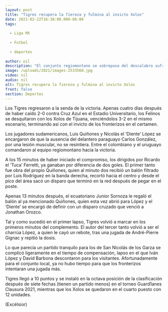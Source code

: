 ```yaml
---
layout: post
title: "Tigres recupera la fiereza y fulmina al invicto Xolos"
date: 2021-02-22T16:38:00.000-06:00
tags:
  
  - Liga MX
  
  - Futbol
  
  - deportes
  
author: nil
description: "El conjunto regiomontano se sobrepuso del descalabro sufrido ante Cruz Azul a mitad de semana y se impuso por 3-0 sobre Tijuana"
image: /uploads/2021/images-2533568.jpg
video: nil
audio: nil
alt: Tigres recupera la fiereza y fulmina al invicto Xolos
front: false
section: Deportes
---
```


Los Tigres regresaron a la senda de la victoria.  Apenas cuatro días después de haber caído 2-0 contra Cruz Azul en el Estadio Universitario, los Felinos se desquitaron con los Xolos de Tijuana, venciéndolos 3-2 en el mismo escenario, terminando así con el invicto de los fronterizos en el certamen. 

Los jugadores sudamericanos, Luis Quiñones y Nicolás el ‘Diente’ López se encargaron de que la ausencia del delantero paraguayo Carlos González, por una lesión muscular, no se resintiera. Entre el colombiano y el uruguayo comandaron al equipo regiomontano hacia la victoria. 

A los 15 minutos de haber iniciado el compromiso, los dirigidos por Ricardo el ‘Tuca’ Ferretti, ya ganaban por diferencia de dos goles. El primer tanto fue obra del propio Quiñones, quien al minuto dos recibió un balón filtrado por Luis Rodríguez en la banda derecha, recortó hacia el centro y desde el pico del área sacó un disparo que terminó en la red después de pegar en el poste. 

Apenas 13 minutos después, el ecuatoriano Junior Sornoza le regaló el balón al ya mencionado Quiñones, quien esta vez abrió para López y el ‘Diente’ se encargó de definir con un disparo cruzado que venció a Jonathan Orozco.  

Tal y como sucedió en el primer lapso, Tigres volvió a marcar en los primeros minutos del complemento. El autor del tercer tanto volvió a ser el charrúa López, a quien le cayó un rebote, tras una jugada de André-Pierre Gignac y repitió la dosis.

Lo que parecía un partido tranquilo para los de San Nicolás de los Garza se complicó ligeramente en el tiempo de compensación, lapso en el que Iván López y David Barbona descontaron para los visitantes. Afortunadamente para el conjunto local, ya no hubo tiempo para que los fronterizos intentaran una jugada más. 

Tigres llegó a 10 puntos y se instaló en la octava posición de la clasificación después de siete fechas (tienen un partido menos) en el torneo Guard1anes Clausura 2021, mientras que los Xolos se quedaron en el cuarto puesto con 12 unidades.

(Excélsior)